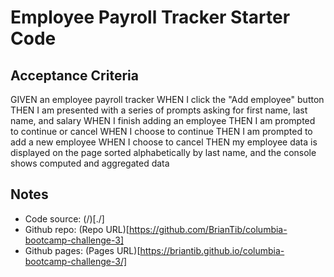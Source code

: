 # Employee Payroll Tracker Starter Code


## Acceptance Criteria

GIVEN an employee payroll tracker
WHEN I click the "Add employee" button
THEN I am presented with a series of prompts asking for first name, last name, and salary
WHEN I finish adding an employee
THEN I am prompted to continue or cancel
WHEN I choose to continue
THEN I am prompted to add a new employee
WHEN I choose to cancel
THEN my employee data is displayed on the page sorted alphabetically by last name, and the console shows computed and aggregated data

## Notes
- Code source: (/)[./]
- Github repo: (Repo URL)[https://github.com/BrianTib/columbia-bootcamp-challenge-3]
- Github pages: (Pages URL)[https://briantib.github.io/columbia-bootcamp-challenge-3/]